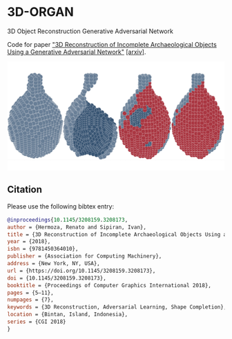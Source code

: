 # 3D-ORGAN
3D Object Reconstruction Generative Adversarial Network

Code for paper ["3D Reconstruction of Incomplete Archaeological Objects Using a Generative Adversarial Network"](https://dl.acm.org/doi/abs/10.1145/3208159.3208173)
[[arxiv]](https://arxiv.org/abs/1711.06363).

![Sample](img.png)

## Citation

Please use the following bibtex entry:
```bibtex
@inproceedings{10.1145/3208159.3208173,
author = {Hermoza, Renato and Sipiran, Ivan},
title = {3D Reconstruction of Incomplete Archaeological Objects Using a Generative Adversarial Network},
year = {2018},
isbn = {9781450364010},
publisher = {Association for Computing Machinery},
address = {New York, NY, USA},
url = {https://doi.org/10.1145/3208159.3208173},
doi = {10.1145/3208159.3208173},
booktitle = {Proceedings of Computer Graphics International 2018},
pages = {5–11},
numpages = {7},
keywords = {3D Reconstruction, Adversarial Learning, Shape Completion},
location = {Bintan, Island, Indonesia},
series = {CGI 2018}
}
```
